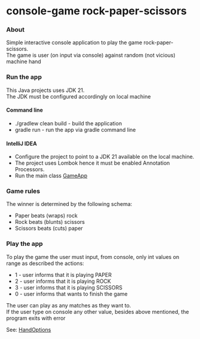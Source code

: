 # console-game rock-paper-scissors

### About

Simple interactive console application to play the game rock-paper-scissors.
<br> The game is user (on input via console) against random (not vicious) machine hand

### Run the app

This Java projects uses JDK 21.
<br>The JDK must be configured accordingly on local machine

#### Command line

* ./gradlew clean build - build the application
* gradle run - run the app via gradle command line

#### IntelliJ IDEA

* Configure the project to point to a JDK 21 available on the local machine.
* The project uses Lombok hence it must be enabled Annotation Processors.
* Run the main class [GameApp](src/main/java/org/acme/game/GameApp.java)

### Game rules

The winner is determined by the following schema:

* Paper beats (wraps) rock
* Rock beats (blunts) scissors
* Scissors beats (cuts) paper

### Play the app

To play the game the user must input, from console, only int values on range as described the
actions:

* 1 - user informs that it is playing PAPER
* 2 - user informs that it is playing ROCK
* 3 - user informs that it is playing SCISSORS
* 0 - user informs that wants to finish the game

The user can play as any matches as they want to.
<br> If the user type on console any other value, besides above mentioned, the program exits with
error

See: [HandOptions](src/main/java/org/acme/game/domain/Hand.java)